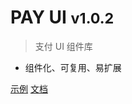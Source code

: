 # PAY UI <small>v1.0.2</small>

> 支付 UI 组件库

* 组件化、可复用、易扩展

<a href="demo/index.html" target="_blank">示例</a>
[文档](introduce)
